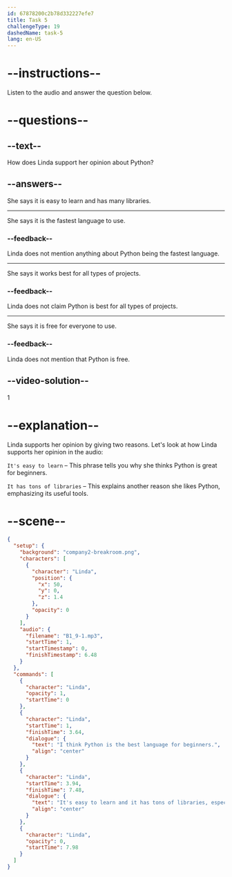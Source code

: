 ```yaml
---
id: 67878200c2b78d332227efe7
title: Task 5
challengeType: 19
dashedName: task-5
lang: en-US
---
```


<!-- (audio) Linda: I think Python is the best language for beginners. It's easy to learn, and it has tons of libraries, especially for design work. -->

# --instructions--

Listen to the audio and answer the question below.

# --questions--

## --text--

How does Linda support her opinion about Python?

## --answers--

She says it is easy to learn and has many libraries.

---

She says it is the fastest language to use.

### --feedback--

Linda does not mention anything about Python being the fastest language.

---

She says it works best for all types of projects.

### --feedback--

Linda does not claim Python is best for all types of projects.

---

She says it is free for everyone to use.

### --feedback--

Linda does not mention that Python is free.

## --video-solution--

1

# --explanation--

Linda supports her opinion by giving two reasons. Let's look at how Linda supports her opinion in the audio:  

`It's easy to learn` – This phrase tells you why she thinks Python is great for beginners.  

`It has tons of libraries` – This explains another reason she likes Python, emphasizing its useful tools. 

# --scene--

```json
{
  "setup": {
    "background": "company2-breakroom.png",
    "characters": [
      {
        "character": "Linda",
        "position": {
          "x": 50,
          "y": 0,
          "z": 1.4
        },
        "opacity": 0
      }
    ],
    "audio": {
      "filename": "B1_9-1.mp3",
      "startTime": 1,
      "startTimestamp": 0,
      "finishTimestamp": 6.48
    }
  },
  "commands": [
    {
      "character": "Linda",
      "opacity": 1,
      "startTime": 0
    },
    {
      "character": "Linda",
      "startTime": 1,
      "finishTime": 3.64,
      "dialogue": {
        "text": "I think Python is the best language for beginners.",
        "align": "center"
      }
    },
    {
      "character": "Linda",
      "startTime": 3.94,
      "finishTime": 7.48,
      "dialogue": {
        "text": "It's easy to learn and it has tons of libraries, especially for design work.",
        "align": "center"
      }
    },
    {
      "character": "Linda",
      "opacity": 0,
      "startTime": 7.98
    }
  ]
}
```
